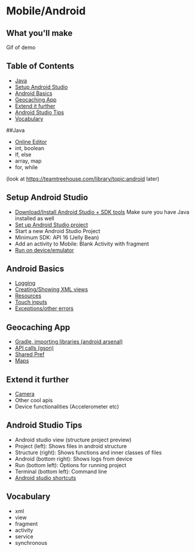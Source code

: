 # Mobile/Android

## What you'll make
Gif of demo

## Table of Contents
- [Java](#java)
- [Setup Android Studio](#setup-android-studio)
- [Android Basics](#android-basics)
- [Geocaching App](#geocaching-app)
- [Extend it further](#extend-it-further)
- [Android Studio Tips](#android-studio-tips)
- [Vocabulary](#vocabulary)

##Java
- [Online Editor](https://www.compilejava.net/)
- int, boolean
- If, else
- array, map
- for, while

(look at https://teamtreehouse.com/library/topic:android later)
## Setup Android Studio
- [Download/Install Android Studio + SDK tools](http://developer.android.com/training/basics/firstapp/index.html) Make sure you have Java installed as well
- [Set up Android Studio project](http://developer.android.com/training/basics/firstapp/creating-project.html)
 - Start a new Android Studio Project
 - Minimum SDK: API 16 (Jelly Bean)
 - Add an activity to Mobile: Blank Activity with fragment
- [Run on device/emulator](http://developer.android.com/training/basics/firstapp/running-app.html)

## Android Basics
- [Logging](http://developer.android.com/reference/android/util/Log.html)
- [Creating/Showing XML views](http://developer.android.com/guide/topics/ui/declaring-layout.html)
- [Resources](http://developer.android.com/reference/android/content/res/Resources.html)
- [Touch inputs](#)
- [Exceptions/other errors](#)

## Geocaching App
- [Gradle, importing libraries (android arsenal)](#)
- [API calls (gson)](#)
- [Shared Pref](#)
- [Maps](#)

## Extend it further
- [Camera](#)
- Other cool apis
- Device functionalities (Accelerometer etc)


## Android Studio Tips
- Android studio view (structure project preview)
 - Project (left): Shows files in android structure
 - Structure (right): Shows functions and inner classes of files
 - Android (bottom right): Shows logs from device
 - Run (bottom left): Options for running project
 - Terminal (bottom left): Command line
- [Android studio shortcuts](https://teamtreehouse.com/library/android-tools/getting-started-with-android-studio/helpful-keyboard-shortcuts)

## Vocabulary
- xml
- view
- fragment
- activity
- service
- synchronous